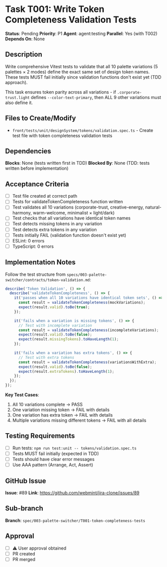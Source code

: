 # Task T001: Write Token Completeness Validation Tests

**Status**: Pending
**Priority**: P1
**Agent**: agent:testing
**Parallel**: Yes (with T002)
**Depends On**: None

## Description

Write comprehensive Vitest tests to validate that all 10 palette variations (5 palettes × 2 modes) define the exact same set of design token names. These tests MUST fail initially since validation functions don't exist yet (TDD approach).

This task ensures token parity across all variations - if `.corporate-trust.light` defines `--color-text-primary`, then ALL 9 other variations must also define it.

## Files to Create/Modify

- `front/tests/unit/designSystem/tokens/validation.spec.ts` - Create test file with token completeness validation tests

## Dependencies

**Blocks**: None (tests written first in TDD)
**Blocked By**: None (TDD: tests written before implementation)

## Acceptance Criteria

- [ ] Test file created at correct path
- [ ] Tests for validateTokenCompleteness function written
- [ ] Test validates all 10 variations (corporate-trust, creative-energy, natural-harmony, warm-welcome, minimalist × light/dark)
- [ ] Test checks that all variations have identical token names
- [ ] Test detects missing tokens in any variation
- [ ] Test detects extra tokens in any variation
- [ ] Tests initially FAIL (validation function doesn't exist yet)
- [ ] ESLint: 0 errors
- [ ] TypeScript: 0 errors

## Implementation Notes

Follow the test structure from `specs/003-palette-switcher/contracts/token-validation.md`:

```typescript
describe('Token Validation', () => {
  describe('validateTokenCompleteness', () => {
    it('passes when all 10 variations have identical token sets', () => {
      const result = validateTokenCompleteness(mockVariations);
      expect(result.valid).toBe(true);
    });

    it('fails when a variation is missing tokens', () => {
      // Test with incomplete variation
      const result = validateTokenCompleteness(incompleteVariations);
      expect(result.valid).toBe(false);
      expect(result.missingTokens).toHaveLength(1);
    });

    it('fails when a variation has extra tokens', () => {
      // Test with extra tokens
      const result = validateTokenCompleteness(variationsWithExtra);
      expect(result.valid).toBe(false);
      expect(result.extraTokens).toHaveLength(1);
    });
  });
});
```

**Key Test Cases**:

1. All 10 variations complete → PASS
2. One variation missing token → FAIL with details
3. One variation has extra token → FAIL with details
4. Multiple variations missing different tokens → FAIL with all details

## Testing Requirements

- [ ] Run tests: `npm run test:unit -- tokens/validation.spec.ts`
- [ ] Tests MUST fail initially (expected in TDD)
- [ ] Tests should have clear error messages
- [ ] Use AAA pattern (Arrange, Act, Assert)

## GitHub Issue

**Issue**: #89
**Link**: https://github.com/webmint/jira-clone/issues/89

## Sub-branch

**Branch**: `spec/003-palette-switcher/T001-token-completeness-tests`

## Approval

- [ ] ⚠️ User approval obtained
- [ ] PR created
- [ ] PR merged
